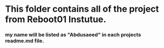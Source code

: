# This folder contains all of the project from Reboot01 Instutue.

### my name will be listed as "Abdusaeed" in each projects readme.md file.